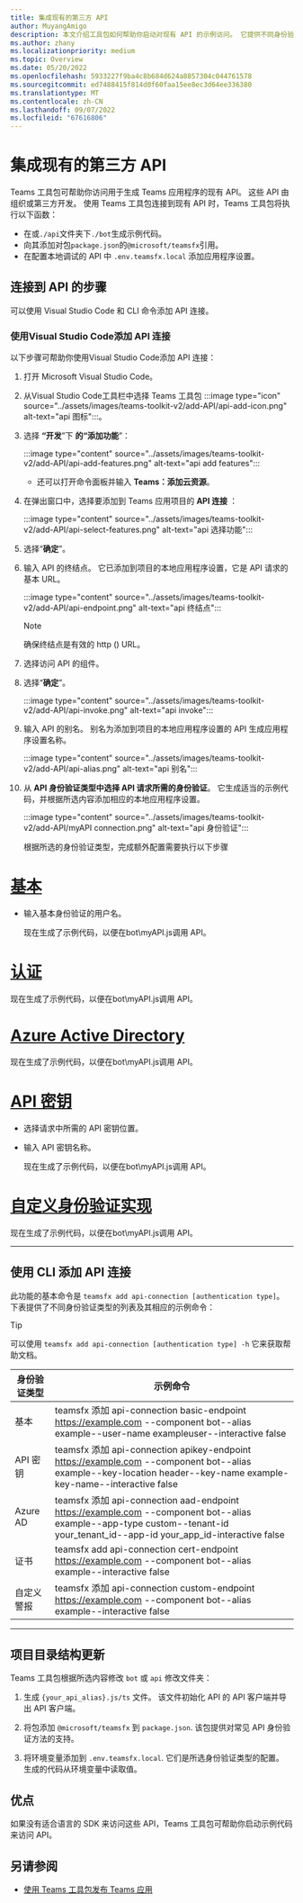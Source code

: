 ```yaml
---
title: 集成现有的第三方 API
author: MuyangAmigo
description: 本文介绍工具包如何帮助你启动对现有 API 的示例访问。 它提供不同身份验证类型的列表。
ms.author: zhany
ms.localizationpriority: medium
ms.topic: Overview
ms.date: 05/20/2022
ms.openlocfilehash: 5933227f9ba4c8b684d624a8857304c044761578
ms.sourcegitcommit: ed7488415f814d0f60faa15ee8ec3d64ee336380
ms.translationtype: MT
ms.contentlocale: zh-CN
ms.lasthandoff: 09/07/2022
ms.locfileid: "67616806"
---
```

# <a name="integrate-existing-third-party-apis"></a>集成现有的第三方 API

Teams 工具包可帮助你访问用于生成 Teams 应用程序的现有 API。 这些 API 由组织或第三方开发。 使用 Teams 工具包连接到现有 API 时，Teams 工具包将执行以下函数：

* 在或`./api`文件夹下`./bot`生成示例代码。
* 向其添加对包`package.json`的`@microsoft/teamsfx`引用。
* 在配置本地调试的 API 中  `.env.teamsfx.local` 添加应用程序设置。

## <a name="steps-to-connect-to-api"></a>连接到 API 的步骤

可以使用 Visual Studio Code 和 CLI 命令添加 API 连接。

### <a name="add-api-connection-using-visual-studio-code"></a>使用Visual Studio Code添加 API 连接

以下步骤可帮助你使用Visual Studio Code添加 API 连接：

1. 打开 Microsoft Visual Studio Code。
2. 从Visual Studio Code工具栏中选择 Teams 工具包 :::image type="icon" source="../assets/images/teams-toolkit-v2/add-API/api-add-icon.png" alt-text="api 图标":::。
3. 选择 **“开发**”下 **的“添加功能**”：

    :::image type="content" source="../assets/images/teams-toolkit-v2/add-API/api-add-features.png" alt-text="api add features":::

    * 还可以打开命令面板并输入 **Teams：添加云资源**。

4. 在弹出窗口中，选择要添加到 Teams 应用项目的 **API 连接** ：

    :::image type="content" source="../assets/images/teams-toolkit-v2/add-API/api-select-features.png" alt-text="api 选择功能":::

5. 选择“**确定**”。

6. 输入 API 的终结点。 它已添加到项目的本地应用程序设置，它是 API 请求的基本 URL。

    :::image type="content" source="../assets/images/teams-toolkit-v2/add-API/api-endpoint.png" alt-text="api 终结点":::

     > [!NOTE]
     > 确保终结点是有效的 http () URL。

7. 选择访问 API 的组件。

8. 选择“**确定**”。

    :::image type="content" source="../assets/images/teams-toolkit-v2/add-API/api-invoke.png" alt-text="api invoke":::

9. 输入 API 的别名。 别名为添加到项目的本地应用程序设置的 API 生成应用程序设置名称。

    :::image type="content" source="../assets/images/teams-toolkit-v2/add-API/api-alias.png" alt-text="api 别名":::

10. 从 **API 身份验证类型中选择 API 请求所需的身份验证**。 它生成适当的示例代码，并根据所选内容添加相应的本地应用程序设置。

     :::image type="content" source="../assets/images/teams-toolkit-v2/add-API/myAPI connection.png" alt-text="api 身份验证":::

     根据所选的身份验证类型，完成额外配置需要执行以下步骤

# <a name="basic"></a>[基本](#tab/basic)

* 输入基本身份验证的用户名。

  现在生成了示例代码，以便在bot\myAPI.js调用 API。

# <a name="certification"></a>[认证](#tab/certification)

   现在生成了示例代码，以便在bot\myAPI.js调用 API。

# <a name="azure-active-directory"></a>[Azure Active Directory](#tab/AAD)

  现在生成了示例代码，以便在bot\myAPI.js调用 API。

# <a name="api-key"></a>[API 密钥](#tab/apikey)

* 选择请求中所需的 API 密钥位置。

* 输入 API 密钥名称。

  现在生成了示例代码，以便在bot\myAPI.js调用 API。

# <a name="custom-auth-implementation"></a>[自定义身份验证实现](#tab/CustomAuthImplementation)

  现在生成了示例代码，以便在bot\myAPI.js调用 API。

---

## <a name="add-api-connection-using-cli"></a>使用 CLI 添加 API 连接

此功能的基本命令是 `teamsfx add api-connection [authentication type]`。 下表提供了不同身份验证类型的列表及其相应的示例命令：

 > [!TIP]
 > 可以使用 `teamsfx add api-connection [authentication type] -h` 它来获取帮助文档。

   |**身份验证类型**|**示例命令**|
   |-----------------------|------------------|
   |基本|teamsfx 添加 api-connection basic-endpoint <https://example.com> --component bot--alias example--user-name exampleuser--interactive false|
   |API 密钥|teamsfx 添加 api-connection apikey-endpoint <https://example.com> --component bot--alias example--key-location header--key-name example-key-name--interactive false|
   |Azure AD|teamsfx 添加 api-connection aad-endpoint <https://example.com> --component bot--alias example--app-type custom--tenant-id your_tenant_id--app-id your_app_id-interactive false|
   |证书|teamsfx add api-connection cert-endpoint <https://example.com> --component bot--alias example--interactive false|
   |自定义警报|teamsfx 添加 api-connection custom-endpoint <https://example.com> --component bot--alias example--interactive false|

---

## <a name="directory-structure-updates-to-your-project"></a>项目目录结构更新

 Teams 工具包根据所选内容修改 `bot` 或 `api` 修改文件夹：

1. 生成 `{your_api_alias}.js/ts` 文件。 该文件初始化 API 的 API 客户端并导出 API 客户端。

2. 将包添加 `@microsoft/teamsfx` 到 `package.json`. 该包提供对常见 API 身份验证方法的支持。

3. 将环境变量添加到 `.env.teamsfx.local`. 它们是所选身份验证类型的配置。 生成的代码从环境变量中读取值。

## <a name="advantages"></a>优点

如果没有适合语言的 SDK 来访问这些 API，Teams 工具包可帮助你启动示例代码来访问 API。

## <a name="see-also"></a>另请参阅

* [使用 Teams 工具包发布 Teams 应用](publish.md)
